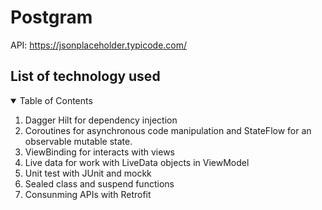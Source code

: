 # Postgram
API: https://jsonplaceholder.typicode.com/

## List of technology used

<!-- TABLE OF CONTENTS -->
<details open="open">
  <summary>Table of Contents</summary>
  <ol>
    <li><a>Dagger Hilt for dependency injection</a></li>
    <li><a>Coroutines for asynchronous code manipulation and StateFlow for an observable mutable state.</a></li>
    <li><a>ViewBinding for interacts with views</a></li>
    <li><a>Live data for work with LiveData objects in ViewModel</a></li>
    <li><a>Unit test with JUnit and mockk</a></li>
    <li><a>Sealed class and suspend functions</a></li>
    <li><a>Consunming APIs with Retrofit</a></li>
  </ol>
</details>
